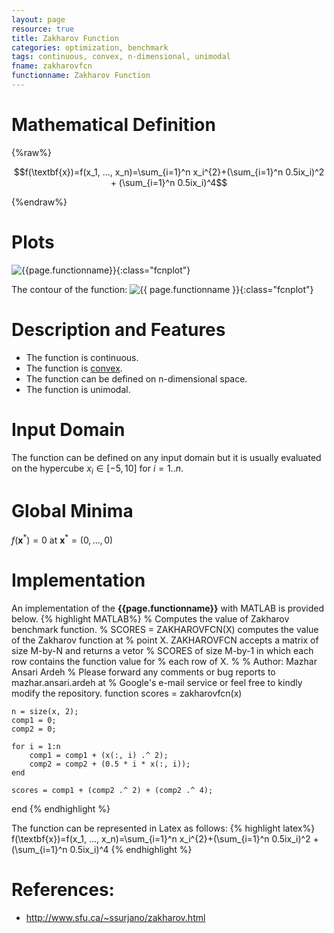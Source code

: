 ```yaml
---
layout: page
resource: true
title: Zakharov Function
categories: optimization, benchmark
tags: continuous, convex, n-dimensional, unimodal
fname: zakharovfcn
functionname: Zakharov Function
---
```

<head>
	<script type="text/x-mathjax-config">
	  MathJax.Hub.Config({tex2jax: {inlineMath: [['$','$'], ['\\(','\\)']]}});
	</script>
	<script type="text/javascript" async
	  src="https://cdn.mathjax.org/mathjax/latest/MathJax.js?config=TeX-AMS_CHTML">
	</script>
</head>


# Mathematical Definition

{%raw%}

$$f(\textbf{x})=f(x_1, ..., x_n)=\sum_{i=1}^n x_i^{2}+(\sum_{i=1}^n 0.5ix_i)^2 + (\sum_{i=1}^n 0.5ix_i)^4$$

{%endraw%}

# Plots
![{{page.functionname}}]({{site.baseurl}}/benchmarkfcns/plots/{{page.fname}}.png){:class="fcnplot"}

The contour of the function: 
![{{ page.functionname }}]({{site.baseurl}}/benchmarkfcns/plots/{{page.fname}}_contour.png){:class="fcnplot"}

# Description and Features
* The function is continuous.
* The function is [convex](https://en.wikipedia.org/wiki/Convex_function).
* The function can be defined on n-dimensional space. 
* The function is unimodal.

# Input Domain
The function can be defined on any input domain but it is usually evaluated on the hypercube $x_i \in [-5, 10]$ for $i = 1..n$.

# Global Minima
$f(\textbf{x}^{\ast}) = 0$ at $\textbf{x}^{\ast} = (0, ..., 0)$

# Implementation
An implementation of the **{{page.functionname}}** with MATLAB is provided below. 
{% highlight MATLAB%}
% Computes the value of Zakharov benchmark function.
% SCORES = ZAKHAROVFCN(X) computes the value of the Zakharov function at 
% point X. ZAKHAROVFCN accepts a matrix of size M-by-N and returns a vetor 
% SCORES of size M-by-1 in which each row contains the function value for
% each row of X.
% 
% Author: Mazhar Ansari Ardeh
% Please forward any comments or bug reports to mazhar.ansari.ardeh at
% Google's e-mail service or feel free to kindly modify the repository.
function scores = zakharovfcn(x)

    n = size(x, 2);
    comp1 = 0;
    comp2 = 0;
    
    for i = 1:n
        comp1 = comp1 + (x(:, i) .^ 2);
        comp2 = comp2 + (0.5 * i * x(:, i));
    end
     
    scores = comp1 + (comp2 .^ 2) + (comp2 .^ 4);
end
{% endhighlight %}

The function can be represented in Latex as follows:
{% highlight latex%}
f(\textbf{x})=f(x_1, ..., x_n)=\sum_{i=1}^n x_i^{2}+(\sum_{i=1}^n 0.5ix_i)^2 + (\sum_{i=1}^n 0.5ix_i)^4
{% endhighlight %}

# References:
* http://www.sfu.ca/~ssurjano/zakharov.html
